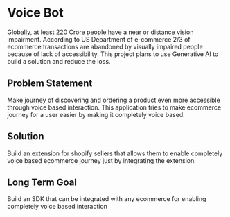 # Voice Bot
Globally, at least 220 Crore people have a near or distance vision impairment. According to US Department of e-commerce 2/3 of ecommerce transactions are abandoned by visually impaired people because of lack of accessibility. This project plans to use Generative AI to build a solution and reduce the loss.

## Problem Statement
Make journey of discovering and ordering a product even more accessible through voice based interaction.
This application tries to make ecommerce journey for a user easier by making it completely voice based.

## Solution
Build an extension for shopify sellers that allows them to enable completely voice based ecommerce journey just by integrating the extension.

## Long Term Goal
Build an SDK that can be integrated with any ecommerce for enabling completely voice based interaction
